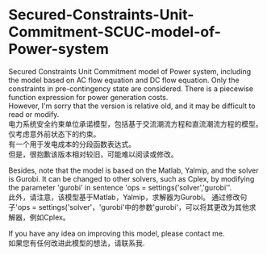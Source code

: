 # Secured-Constraints-Unit-Commitment-SCUC-model-of-Power-system  
Secured Constraints Unit Commitment model of Power system, including the model based on AC flow equation and DC flow equation. 
Only the constraints in pre-contingency state are considered. 
There is a piecewise function expression for power generation costs.   
However, I'm sorry that the version is relative old, and it may be difficult to read or modify.   
电力系统安全约束单位承诺模型，包括基于交流潮流方程和直流潮流方程的模型。  
仅考虑意外前状态下的约束。  
有一个用于发电成本的分段函数表达式。  
但是，很抱歉该版本相对较旧，可能难以阅读或修改。  

Besides, note that the model is based on the Matlab, Yalmip, and the solver is Gurobi. It can be changed to other solvers, such as Cplex, by modifying the parameter 'gurobi' in sentence 'ops = settings('solver','gurobi''.   
此外，请注意，该模型基于Matlab，Yalmip，求解器为Gurobi。 通过修改句子'ops = settings('solver'，'gurobi'中的参数'gurobi'，可以将其更改为其他求解器，例如Cplex。  

If you have any idea on improving this model, please contact me.   
如果您有任何改进此模型的想法，请联系我.



